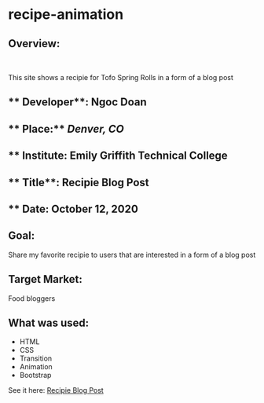 # recipe-animation


## **Overview**:
<br>

This site shows a recipie for Tofo Spring Rolls in a form of a blog post

## ** Developer**: Ngoc Doan
## ** Place:** *Denver, CO*
## ** Institute: Emily Griffith Technical College
## ** Title**: Recipie Blog Post 
## ** Date: October 12, 2020

## **Goal**:
Share my favorite recipie to users that are interested in a form of a blog post 

## **Target Market**: 
Food bloggers

## **What was used**:
* HTML
* CSS
* Transition
* Animation
* Bootstrap



See it here: 
[Recipie Blog Post](https://ndoan24.github.io/recipe-animation/)
